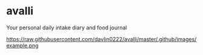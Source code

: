 # avalli
Your personal daily intake diary and food journal

https://raw.githubusercontent.com/davlin0222/avalli/master/.github/images/example.png


